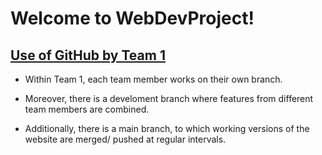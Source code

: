 # Welcome to WebDevProject! 

## <ins> Use of GitHub by Team 1 </ins>
 * Within Team 1, each team member works on their own branch.

 * Moreover, there is a develoment branch where features from different team members are combined.

 * Additionally, there is a main branch, to which working versions of the website are merged/ pushed at regular intervals.
